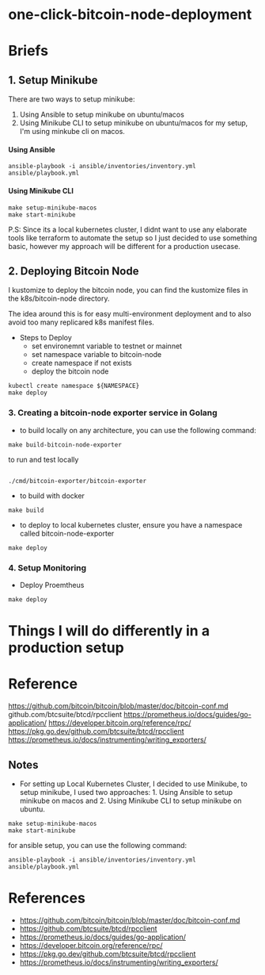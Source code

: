 # one-click-bitcoin-node-deployment


# Briefs

## 1. Setup Minikube
There are two ways to setup minikube:
1. Using Ansible to setup minikube on ubuntu/macos
2. Using Minikube CLI to setup minikube on ubuntu/macos
for my setup, I'm using minkube cli on macos.

#### Using Ansible

```
ansible-playbook -i ansible/inventories/inventory.yml ansible/playbook.yml
```

#### Using Minikube CLI
```
make setup-minikube-macos
make start-minikube
```
P.S: Since its a local kubernetes cluster, I didnt want to use any elaborate tools like terraform to automate the setup so I just decided to use something basic, however my approach will be different for a production usecase.

## 2. Deploying Bitcoin Node
I kustomize to deploy the bitcoin node, you can find the kustomize files in the k8s/bitcoin-node directory.

The idea around this is for easy multi-environment deployment and to also avoid too many replicared k8s manifest files.

- Steps to Deploy
    - set environemnt variable to testnet or mainnet
    - set namespace variable to bitcoin-node
    - create namespace if not exists
    - deploy the bitcoin node

```
kubectl create namespace ${NAMESPACE}
make deploy
```

### 3. Creating a bitcoin-node exporter service in Golang
- to build locally on any architecture, you can use the following command:
```
make build-bitcoin-node-exporter
```
to run and test locally
```

./cmd/bitcoin-exporter/bitcoin-exporter
```

- to build with docker
```
make build
```

- to deploy to local kubernetes cluster, ensure you have a namespace called bitcoin-node-exporter
```
make deploy
```

### 4. Setup Monitoring
- Deploy Proemtheus
```
make deploy
```

# Things I will do differently in a production setup
# Reference
https://github.com/bitcoin/bitcoin/blob/master/doc/bitcoin-conf.md
github.com/btcsuite/btcd/rpcclient
https://prometheus.io/docs/guides/go-application/
https://developer.bitcoin.org/reference/rpc/
https://pkg.go.dev/github.com/btcsuite/btcd/rpcclient
https://prometheus.io/docs/instrumenting/writing_exporters/


## Notes
- For setting up Local Kubernetes Cluster, I decided to use Minikube, to setup minikube, I used two approaches: 1. Using Ansible to setup minikube on macos and 2. Using Minikube CLI to setup minikube on ubuntu.

```
make setup-minikube-macos
make start-minikube
```

for ansible setup, you can use the following command:
```
ansible-playbook -i ansible/inventories/inventory.yml ansible/playbook.yml
```


# References
- https://github.com/bitcoin/bitcoin/blob/master/doc/bitcoin-conf.md
- https://github.com/btcsuite/btcd/rpcclient
- https://prometheus.io/docs/guides/go-application/
- https://developer.bitcoin.org/reference/rpc/
- https://pkg.go.dev/github.com/btcsuite/btcd/rpcclient
- https://prometheus.io/docs/instrumenting/writing_exporters/
